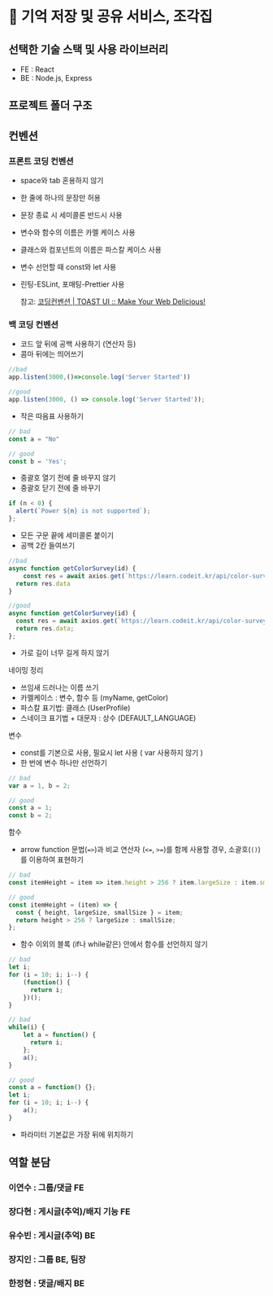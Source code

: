 # 🌌 기억 저장 및 공유 서비스, 조각집

## 선택한 기술 스택 및 사용 라이브러리
- FE : React
- BE : Node.js, Express

## 프로젝트 폴더 구조

## 컨벤션
### 프론트 코딩 컨벤션

- space와 tab 혼용하지 않기
- 한 줄에 하나의 문장만 허용
- 문장 종료 시 세미콜론 반드시 사용
- 변수와 함수의 이름은 카멜 케이스 사용
- 클래스와 컴포넌트의 이름은 파스칼 케이스 사용
- 변수 선언할 때 const와 let 사용
- 린팅-ESLint, 포매팅-Prettier 사용

   참고: [코딩컨벤션 | TOAST UI :: Make Your Web Delicious!](https://ui.toast.com/fe-guide/ko_CODING-CONVENTION)

### 백 코딩 컨벤션

- 코드 앞 뒤에 공백 사용하기 (연산자 등)
- 콤마 뒤에는 띄어쓰기

```jsx
//bad
app.listen(3000,()=>console.log('Server Started'))

//good
app.listen(3000, () => console.log('Server Started'));
```

- 작은 따옴표 사용하기

```jsx
// bad
const a = "No"

// good
const b = 'Yes';
```

- 중괄호 열기 전에 줄 바꾸지 않기
- 중괄호 닫기 전에 줄 바꾸기

```jsx
if (n < 0) {
  alert(`Power ${n} is not supported`);
};
```

- 모든 구문 끝에 세미콜론 붙이기
- 공백 2칸 들여쓰기

```jsx
//bad
async function getColorSurvey(id) {
    const res = await axios.get(`https://learn.codeit.kr/api/color-surveys/${id}`)
  return res.data
}

//good
async function getColorSurvey(id) {
  const res = await axios.get(`https://learn.codeit.kr/api/color-surveys/${id}`);
  return res.data;
};

```

- 가로 길이 너무 길게 하지 않기

네이밍 정리 

- 쓰임새 드러나는 이름 쓰기
- 카멜케이스 : 변수, 함수 등 (myName, getColor)
- 파스칼 표기법: 클래스 (UserProfile)
- 스네이크 표기법 + 대문자 : 상수 (DEFAULT_LANGUAGE)

변수 

- const를 기본으로 사용, 필요시 let 사용 ( var 사용하지 않기 )
- 한 번에 변수 하나만 선언하기

```jsx
// bad
var a = 1, b = 2;

// good
const a = 1;
const b = 2;
```

함수 

- arrow function 문법(`=>`)과 비교 연산자 (`<=`, `>=`)를 함께 사용할 경우, 소괄호(`()`)를 이용하여 표현하기

```jsx
// bad
const itemHeight = item => item.height > 256 ? item.largeSize : item.smallSize;

// good
const itemHeight = (item) => {
  const { height, largeSize, smallSize } = item;
  return height > 256 ? largeSize : smallSize;
};
```

- 함수 이외의 블록 (if나 while같은) 안에서 함수를 선언하지 않기

```jsx
// bad
let i;
for (i = 10; i; i--) {
    (function() { 
      return i; 
    })();
}

// bad
while(i) {
    let a = function() {
      return i;
    };
    a();
}

// good
const a = function() {};
let i;
for (i = 10; i; i--) {
    a();
}
```

- 파라미터 기본값은 가장 뒤에 위치하기

## 역할 분담

### 이연수 : 그룹/댓글 FE
### 장다현 : 게시글(추억)/배지 기능 FE
### 유수빈 : 게시글(추억) BE
### 장지인 : 그룹 BE, 팀장
### 한정현 : 댓글/배지 BE
